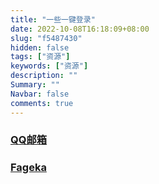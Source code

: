 ```yaml
---
title: "一些一键登录"
date: 2022-10-08T16:18:09+08:00
slug: "f5487430"
hidden: false
tags: ["资源"]
keywords: ["资源"]
description: ""
Summary: ""
Navbar: false
comments: true
---
```




<!--more-->

### [QQ邮箱](https://ssl.ptlogin2.qq.com/qqmail?Fun=clientlogin&clientuin=2111892612&clientkey=2241CA2F15F4F28D9B3F326A08706C23492A3F9F113F5343B569E4A10F4CA028D7665EFC04D4481C5EEE4231C35CA9DEDF183719485B5395E0404D4AF55A9DEE&ptlang=2052&keyindex=19)

### [Fageka](https://www.fageka.net/merchant/index?code=0313Lf0w3XJpmZ23wd1w3lcjua33Lf0O&state=4172)
